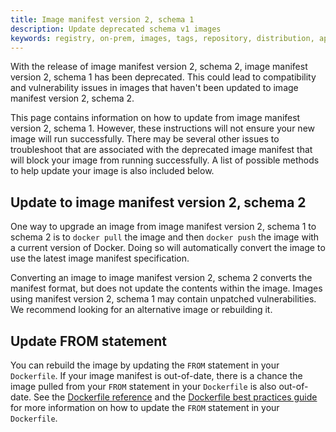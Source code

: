 ```yaml
---
title: Image manifest version 2, schema 1
description: Update deprecated schema v1 images
keywords: registry, on-prem, images, tags, repository, distribution, api, advanced, manifest
---
```


With the release of image manifest version 2, schema 2, image manifest version
2, schema 1 has been deprecated. This could lead to compatibility and
vulnerability issues in images that haven't been updated to image manifest
version 2, schema 2.

This page contains information on how to update from image manifest version 2,
schema 1. However, these instructions will not ensure your new image will run
successfully. There may be several other issues to troubleshoot that are
associated with  the deprecated image manifest that will block your image from
running successfully. A list of possible methods to help update your image is
also included below.

## Update to image manifest version 2, schema 2

One way to upgrade an image from image manifest version 2, schema 1 to
schema 2 is to `docker pull` the image and then `docker push` the image with a
current version of Docker. Doing so will automatically convert the image to use
the latest image manifest specification.

Converting an image to image manifest version 2, schema 2 converts the
manifest format, but does not update the contents within the image. Images
using manifest version 2, schema 1 may contain unpatched vulnerabilities. We
recommend looking for an alternative image or rebuilding it.

## Update FROM statement

You can rebuild the image by updating the `FROM` statement in your
`Dockerfile`. If your image manifest is out-of-date, there is a chance the
image pulled from your `FROM` statement in your `Dockerfile` is also
out-of-date. See the [Dockerfile reference](https://docs.docker.com/engine/reference/builder/#from)
and the [Dockerfile best practices guide](https://docs.docker.com/develop/develop-images/dockerfile_best-practices/)
for more information on how to update the `FROM` statement in your
`Dockerfile`.
